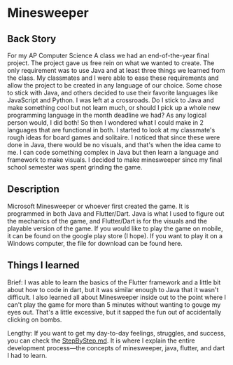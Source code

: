 
# Minesweeper

## Back Story

For my AP Computer Science A class we had an end-of-the-year final project. The project gave us free rein on what we wanted to create. The only requirement was to use Java and at least three things we learned from the class. My classmates and I were able to ease these requirements and allow the project to be created in any language of our choice. Some chose to stick with Java, and others decided to use their favorite languages like JavaScript and Python. I was left at a crossroads. Do I stick to Java and make something cool but not learn much, or should I pick up a whole new programming language in the month deadline we had? As any logical person would, I did both! So then I wondered what I could make in 2 languages that are functional in both. I started to look at my classmate's rough ideas for board games and solitaire. I noticed that since these were done in Java, there would be no visuals, and that's when the idea came to me. I can code something complex in Java but then learn a language and framework to make visuals. I decided to make minesweeper since my final school semester was spent grinding the game.

## Description

Microsoft Minesweeper or whoever first created the game. It is programmed in both Java and Flutter/Dart. Java is what I used to figure out the mechanics of the game, and Flutter/Dart is for the visuals and the playable version of the game. If you would like to play the game on mobile, it can be found on the google play store (I hope). If you want to play it on a Windows computer, the file for download can be found here.

## Things I learned

Brief: I was able to learn the basics of the Flutter framework and a little bit about how to code in dart, but it was similar enough to Java that it wasn't difficult. I also learned all about Minesweeper inside out to the point where I can't play the game for more than 5 minutes without wanting to gouge my eyes out. That's a little excessive, but it sapped the fun out of accidentally clicking on bombs.

Lengthy: If you want to get my day-to-day feelings, struggles, and success, you can check the [StepByStep.md](/StepByStep.md). It is where I explain the entire development process—the concepts of minesweeper, java, flutter, and dart I had to learn.

